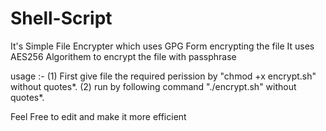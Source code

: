 # Shell-Script
It's Simple File Encrypter which uses GPG Form encrypting the file 
It uses AES256 Algorithem to encrypt the file with passphrase 

usage :-
(1) First give file the required perission by "chmod +x encrypt.sh" without quotes*.
(2) run by following command "./encrypt.sh" without quotes*.

Feel Free to edit and make it more efficient 
